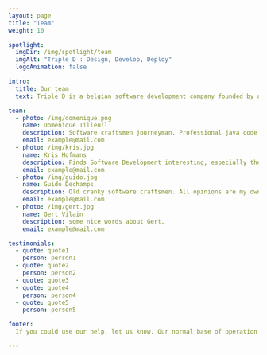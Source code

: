 ```yaml
---
layout: page
title: "Team"
weight: 10

spotlight:
  imgDir: /img/spotlight/team
  imgAlt: "Triple D : Design, Develop, Deploy"
  logoAnimation: false

intro:
  title: Our team
  text: Triple D is a belgian software development company founded by and consisting entirely out of veteran software engineers. It is a small, completely independent company with very highly skilled, experienced and opinionated software engineers with a clear vision how to develop software successfully.

team:
  - photo: /img/domenique.png
    name: Domenique Tilleuil
    description: Software craftsmen journeyman. Professional java code juggler. Avid fan of DDD and XP practices
    email: example@mail.com
  - photo: /img/kris.jpg
    name: Kris Hofmans
    description: Finds Software Development interesting, especially the ways people find to mess it up. Gets things deployed.
    email: example@mail.com
  - photo: /img/guido.jpg
    name: Guido Dechamps
    description: Old cranky software craftsmen. All opinions are my own.
    email: example@mail.com
  - photo: /img/gert.jpg
    name: Gert Vilain
    description: some nice words about Gert.
    email: example@mail.com

testimonials:
  - quote: quote1
    person: person1
  - quote: quote2
    person: person2
  - quote: quote3
  - quote: quote4
    person: person4
  - quote: quote5
    person: person5

footer:
  If you could use our help, let us know. Our normal base of operation in Belgium is Ghent, Antwerp, Brussels triangle. <br>But we are open to any interesting proposals. Contact us!

---
```

